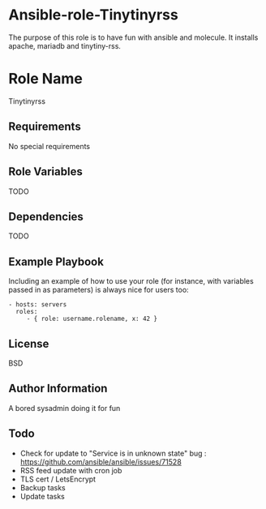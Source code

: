 # Ansible-role-Tinytinyrss

The purpose of this role is to have fun with ansible and molecule. It installs apache, mariadb and tinytiny-rss.

Role Name
=========
Tinytinyrss

Requirements
------------
No special requirements

Role Variables
--------------
TODO


Dependencies
------------
TODO

Example Playbook
----------------

Including an example of how to use your role (for instance, with variables passed in as parameters) is always nice for users too:

    - hosts: servers
      roles:
         - { role: username.rolename, x: 42 }

License
-------
BSD

Author Information
------------------
A bored sysadmin doing it for fun

Todo
-------
- Check for update to "Service is in unknown state" bug : https://github.com/ansible/ansible/issues/71528
- RSS feed update with cron job
- TLS cert / LetsEncrypt
- Backup tasks
- Update tasks
